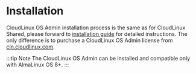 # Installation

CloudLinux OS Admin installation process is the same as for CloudLinux Shared, please forward to [installation guide](/shared/cloudlinux_installation) for detailed instructions. The only difference is to purchase a CloudLinux OS Admin license from [cln.cloudlinux.com](https://cln.cloudlinux.com).

:::tip Note
The CloudLinux OS Admin can be installed and compatible only with AlmaLinux OS 8+.
:::
